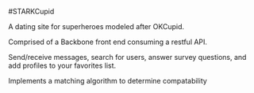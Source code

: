 
#STARKCupid

A dating site for superheroes modeled after OKCupid.

Comprised of a Backbone front end consuming a restful API. 

Send/receive messages, search for users, answer survey questions, and add profiles to your favorites list.

Implements a matching algorithm to determine compatability
